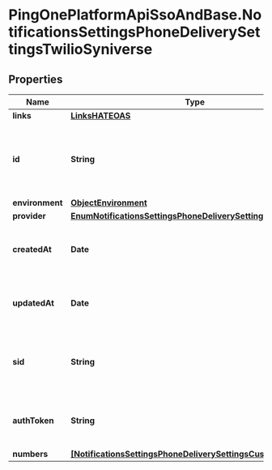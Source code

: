 # PingOnePlatformApiSsoAndBase.NotificationsSettingsPhoneDeliverySettingsTwilioSyniverse

## Properties

Name | Type | Description | Notes
------------ | ------------- | ------------- | -------------
**links** | [**LinksHATEOAS**](LinksHATEOAS.md) |  | [optional] 
**id** | **String** | A string that specifies the resource’s unique identifier. | [optional] [readonly] 
**environment** | [**ObjectEnvironment**](ObjectEnvironment.md) |  | [optional] 
**provider** | [**EnumNotificationsSettingsPhoneDeliverySettingsProvider**](EnumNotificationsSettingsPhoneDeliverySettingsProvider.md) |  | 
**createdAt** | **Date** | The time the resource was created. | [optional] [readonly] 
**updatedAt** | **Date** | The time the resource was last updated. | [optional] [readonly] 
**sid** | **String** | The public ID of the Twilio account. Relevant to Twilio only.  | 
**authToken** | **String** | The secret key of the Twilio or Syniverse account. | 
**numbers** | [**[NotificationsSettingsPhoneDeliverySettingsCustomNumbers]**](NotificationsSettingsPhoneDeliverySettingsCustomNumbers.md) |  | [optional] 


